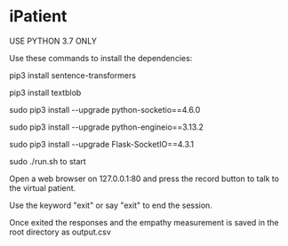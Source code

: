 # iPatient

USE PYTHON 3.7 ONLY

Use these commands to install the dependencies:

  pip3 install sentence-transformers 
  
  pip3 install textblob 
  
  sudo pip3 install --upgrade python-socketio==4.6.0 
  
  sudo pip3 install --upgrade python-engineio==3.13.2 
  
  sudo pip3 install --upgrade Flask-SocketIO==4.3.1 
  

sudo ./run.sh to start

Open a web browser on 127.0.0.1:80 and press the record button to talk to the virtual patient.

Use the keyword "exit" or say "exit" to end the session.

Once exited the responses and the empathy measurement is saved in the root directory as output.csv
